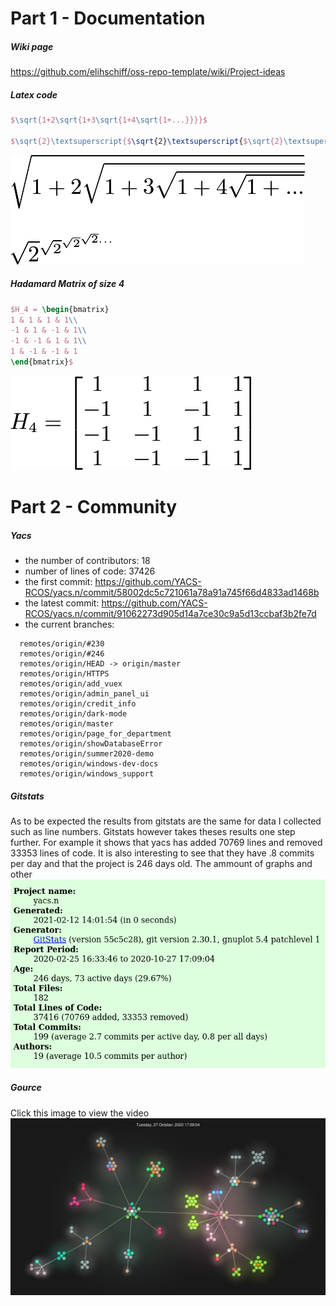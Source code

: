# Part 1 - Documentation
##### Wiki page
https://github.com/elihschiff/oss-repo-template/wiki/Project-ideas

##### Latex code
```latex
$\sqrt{1+2\sqrt{1+3\sqrt{1+4\sqrt{1+...}}}}$

$\sqrt{2}\textsuperscript{$\sqrt{2}\textsuperscript{$\sqrt{2}\textsuperscript{$\sqrt{2}...$}$}$}$
```
![latex](latex.png)


##### Hadamard Matrix of size 4
```latex
$H_4 = \begin{bmatrix}
1 & 1 & 1 & 1\\
-1 & 1 & -1 & 1\\
-1 & -1 & 1 & 1\\
1 & -1 & -1 & 1
\end{bmatrix}$
```
![h4](h4.png)


# Part 2 - Community
##### Yacs
* the number of contributors: 18
* number of lines of code: 37426
* the first commit: https://github.com/YACS-RCOS/yacs.n/commit/58002dc5c721061a78a91a745f66d4833ad1468b
* the latest commit: https://github.com/YACS-RCOS/yacs.n/commit/91062273d905d14a7ce30c9a5d13ccbaf3b2fe7d
* the current branches:
```
  remotes/origin/#230
  remotes/origin/#246
  remotes/origin/HEAD -> origin/master
  remotes/origin/HTTPS
  remotes/origin/add_vuex
  remotes/origin/admin_panel_ui
  remotes/origin/credit_info
  remotes/origin/dark-mode
  remotes/origin/master
  remotes/origin/page_for_department
  remotes/origin/showDatabaseError
  remotes/origin/summer2020-demo
  remotes/origin/windows-dev-docs
  remotes/origin/windows_support
  ```

##### Gitstats
As to be expected the results from gitstats are the same for data I collected such as line numbers. Gitstats however takes theses results one step further. For example it shows that yacs has added 70769 lines and removed 33353 lines of code. It is also interesting to see that they have .8 commits per day and that the project is 246 days old. The ammount of graphs and other
![gitstat](gitstat.png)


##### Gource
Click this image to view the video
[![Alternate Text](last.jpg)](https://github.com/elihschiff/oss-repo-template/raw/master/labs/lab-03/gource.mp4 "Gource Video")
